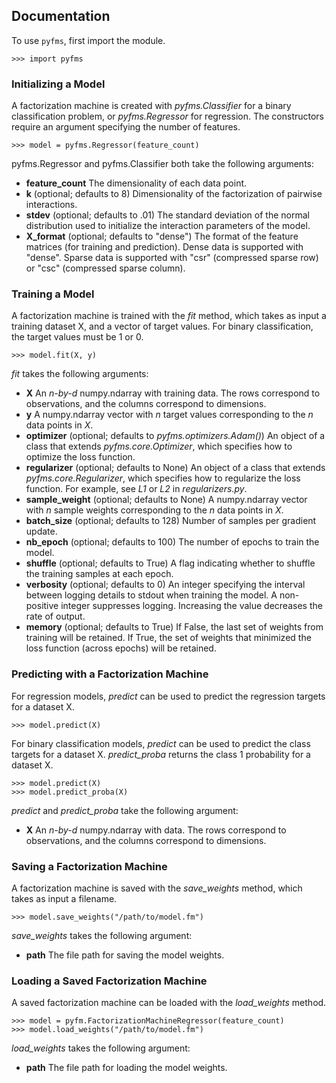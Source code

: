 ﻿Documentation
-------------

To use `pyfms`, first import the module.

    >>> import pyfms
    
### Initializing a Model

A factorization machine is created with *pyfms.Classifier* for a binary classification problem, or
*pyfms.Regressor* for regression. The constructors require an argument specifying the number of features.

    >>> model = pyfms.Regressor(feature_count)

pyfms.Regressor and pyfms.Classifier both take the following arguments:

* **feature_count** The dimensionality of each data point.
* **k** (optional; defaults to 8) Dimensionality of the factorization of pairwise interactions.
* **stdev** (optional; defaults to .01) The standard deviation of the normal distribution used to initialize the
interaction parameters of the model.
* **X_format** (optional; defaults to "dense") The format of the feature matrices (for training and prediction).
Dense data is supported with "dense". Sparse data is supported with "csr" (compressed sparse row) or "csc"
(compressed sparse column).
    
### Training a Model

A factorization machine is trained with the *fit* method, which takes as input a training dataset X, and a vector of
target values. For binary classification, the target values must be 1 or 0.

    >>> model.fit(X, y)

*fit* takes the following arguments:

* **X** An *n-by-d* numpy.ndarray with training data. The rows correspond to observations, and the columns correspond to
dimensions.
* **y** A numpy.ndarray vector with *n* target values corresponding to the *n* data points in *X*.
* **optimizer** (optional; defaults to *pyfms.optimizers.Adam()*) An object of a class that extends
*pyfms.core.Optimizer*, which specifies how to optimize the loss function.
* **regularizer** (optional; defaults to None) An object of a class that extends *pyfms.core.Regularizer*, which
specifies how to regularize the loss function. For example, see *L1* or *L2* in *regularizers.py*.
* **sample_weight** (optional; defaults to None) A numpy.ndarray vector with *n* sample weights corresponding to the
*n* data points in *X*.
* **batch_size** (optional; defaults to 128) Number of samples per gradient update.
* **nb_epoch** (optional; defaults to 100)  The number of epochs to train the model.
* **shuffle** (optional; defaults to True) A flag indicating whether to shuffle the training samples at each epoch.
* **verbosity** (optional; defaults to 0) An integer specifying the interval between logging details to stdout when
training the model. A non-positive integer suppresses logging. Increasing the value decreases the rate of output.
* **memory** (optional; defaults to True) If False, the last set of weights from training will be retained. If True,
the set of weights that minimized the loss function (across epochs) will be retained.

### Predicting with a Factorization Machine

For regression models, *predict* can be used to predict the regression targets for a dataset X.

    >>> model.predict(X)

For binary classification models, *predict* can be used to predict the class targets for a dataset X. *predict_proba*
returns the class 1 probability for a dataset X.

    >>> model.predict(X)
    >>> model.predict_proba(X)

*predict* and *predict_proba* take the following argument:

* **X** An *n-by-d* numpy.ndarray with data. The rows correspond to observations, and the columns correspond to
dimensions.

### Saving a Factorization Machine

A factorization machine is saved with the *save_weights* method, which takes as input a filename.

    >>> model.save_weights("/path/to/model.fm")

*save_weights* takes the following argument:

* **path** The file path for saving the model weights.

### Loading a Saved Factorization Machine

A saved factorization machine can be loaded with the *load_weights* method.
    
    >>> model = pyfm.FactorizationMachineRegressor(feature_count)
    >>> model.load_weights("/path/to/model.fm")

*load_weights* takes the following argument:

* **path** The file path for loading the model weights.
